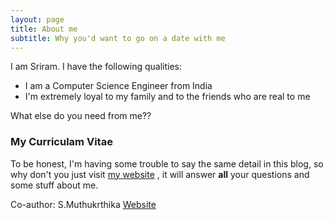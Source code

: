 ```yaml
---
layout: page
title: About me
subtitle: Why you'd want to go on a date with me
---
```


I am Sriram. I have the following qualities:

- I am a Computer Science Engineer from India
- I'm extremely loyal to my family and to the friends who are real to me

What else do you need from me??

### My Curriculam Vitae 

To be honest, I'm having some trouble to say the same detail in this blog, so why don't you just visit [my website](http://srsds.github.io) , it will answer **all** your questions and some stuff about me.





Co-author: S.Muthukrthika
[Website](https://mkrthika.github.io/me/)
